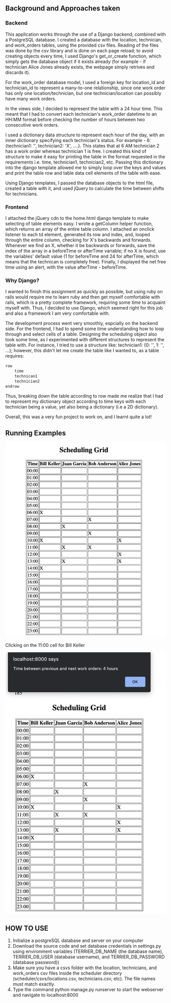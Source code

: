 ## Background and Approaches taken

### Backend
This application works through the use of a Django backend, combined with a PostgreSQL database. I created a database with the location, technician, and work_orders tables, using the provided csv files. Reading of the files was done by the csv library and is done on each page reload; to avoid creating objects every time, I used Django's get_or_create function, which simply gets the database object if it exists already (for example - if technician Alice Jones already exists, the webpage simply retrives and discards it).

For the work_order database model, I used a foreign key for location_id and technician_id to represent a many-to-one relationship, since one work order has only one location/technician, but one technician/location can possibly have many work orders.

In the views side, I decided to represent the table with a 24 hour time. This meant that I had to convert each technician's work_order datetime to an HH:MM format before checking the number of hours between two consecutive work orders. 

I used a dictionary data structure to represent each hour of the day, with an inner dictionary specifying each technician's status. For example - 6: {technician1: '', technician2: 'X', ....}. This states that at 6 AM technician 2 has a work order whereas technician 1 is free. I created this kind of structure to make it easy for printing the table in the format requested in the requirements i.e. time, technician1, technician2, etc. Passing this dictionary into the django template allowed me to simply loop over the keys and values and print the table row and table data cell elements of the table with ease.

Using Django templates, I passed the database objects to the html file, created a table with it, and used jQuery to calculate the time between shifts for technicians.

### Frontend

I attached the jQuery cdn to the home.html django template to make selecting of table elements easy. I wrote a getColumn helper function, which returns an array of the entire table column. I attached an onclick listener to each td element, generated its row and index, and, looped through the entire column, checking for X's backwards and forwards. Whenever we find an X, whether it be backwards or forwards, save the index of the array in a beforeTime or afterTime variable; if no X is found, use the variables' default value (1 for beforeTime and 24 for afterTime, which means that the technican is completely free). Finally, I displayed the net free time using an alert, with the value afterTime - beforeTime. 

### Why Django?
I wanted to finish this assignment as quickly as possible, but using ruby on rails would require me to learn ruby and then get myself comfortable with rails, which is a pretty complete framework, requiring some time to acquaint myself with. Thus, I decided to use Django, which seemed right for this job and also a framework I am very comfortable with.

The development process went very smoothly, espcially on the backend side. For the frontend, I had to spend some time understanding how to loop through and select cells of a table. Designing the scheduling object also took some time, as I experimented with different structures to represent the table with. For instance, I tried to use a structure like: technician1: {0: '', 1: '', ...}; however, this didn't let me create the table like I wanted to, as a table requires:
    
    row
        time
        technican1
        technician2
    endrow

Thus, breaking down the table according to row made me realize that I had to represent my dictionary object according to time keys with each technician being a value, yet also being a dictionary (i.e a 2D dictionary).

Overall, this was a very fun project to work on, and I learnt quite a lot!

## Running Examples

![Test Image 1](example1.png)

Clicking on the 11:00 cell for Bill Keller

![Test Image 1](example2.png)


## HOW TO USE

1. Initialize a postgreSQL database and server on your computer
2. Download the source code and set database credentials in settings.py using environment variables (TERRIER_DB_NAME (the database name), TERRIER_DB_USER (database username), and TERRIER_DB_PASSWORD (database password)) 
3. Make sure you have a csvs folder with the location, technicians, and work_orders csv files inside the scheduler directory (scheduler/csvs/locations.csv, technicians.csv, etc). The file names must match exactly.
4. Type the command python manage.py runserver to start the webserver and navigate to localhost:8000
